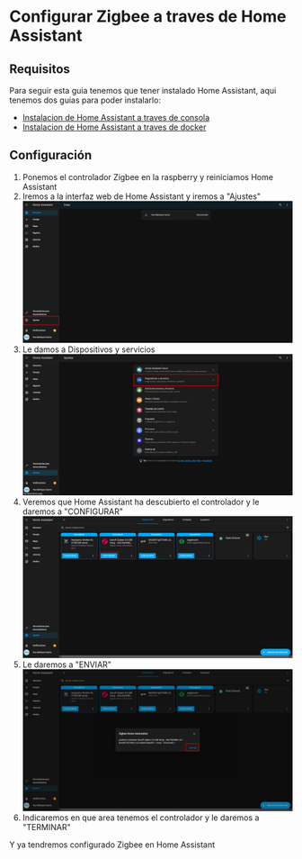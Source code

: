 # Configurar Zigbee a traves de Home Assistant

## Requisitos

Para seguir esta guia tenemos que tener instalado Home Assistant, aqui tenemos dos guias para poder instalarlo:
* [Instalacion de Home Assistant a traves de consola](homeassistant_consola.md)
* [Instalacion de Home Assistant a traves de docker](homeassistant_docker.md)

## Configuración

1. Ponemos el controlador Zigbee en la raspberry y reiniciamos Home Assistant
2. Iremos a la interfaz web de Home Assistant y iremos a "Ajustes"
![Imagen GIT](imagenes/zh1.png)
3. Le damos a Dispositivos y servicios
![Imagen GIT](imagenes/zh2.png)
4. Veremos que Home Assistant ha descubierto el controlador y le daremos a "CONFIGURAR"
![Imagen GIT](imagenes/zh3.png)
5. Le daremos a "ENVIAR"
![Imagen GIT](imagenes/zh4.png)
6. Indicaremos en que area tenemos el controlador y le daremos a "TERMINAR"

Y ya tendremos configurado Zigbee en Home Assistant
